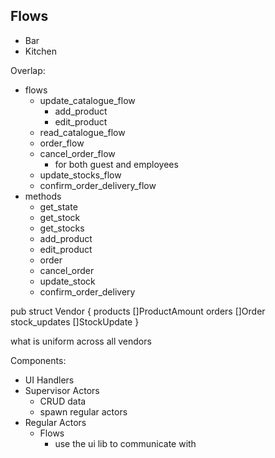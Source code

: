 
## Flows
- Bar
- Kitchen

Overlap:
- flows
  - update_catalogue_flow
    - add_product
    - edit_product
  - read_catalogue_flow
  - order_flow
  - cancel_order_flow
    - for both guest and employees
  - update_stocks_flow
  - confirm_order_delivery_flow
- methods
  - get_state
  - get_stock
  - get_stocks
  - add_product
  - edit_product
  - order
  - cancel_order
  - update_stock
  - confirm_order_delivery


pub struct Vendor {
  products []ProductAmount
  orders []Order
  stock_updates []StockUpdate
}

what is uniform across all vendors








Components:
- UI Handlers 
- Supervisor Actors
  - CRUD data
  - spawn regular actors
- Regular Actors
  - Flows
    - use the ui lib to communicate with 
